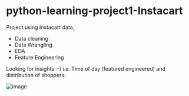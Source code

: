# python-learning-project1-Instacart
Project using Instacart data, 

- Data cleaning
- Data Wrangling
- EDA
- Feature Engineering

Looking for insights :-) i.e. Time of day (featured engineered) and distribution of shoppers:


![image](https://user-images.githubusercontent.com/106022443/204589613-4f76f586-e5d2-47d3-a20e-9376a3064ccd.png)



